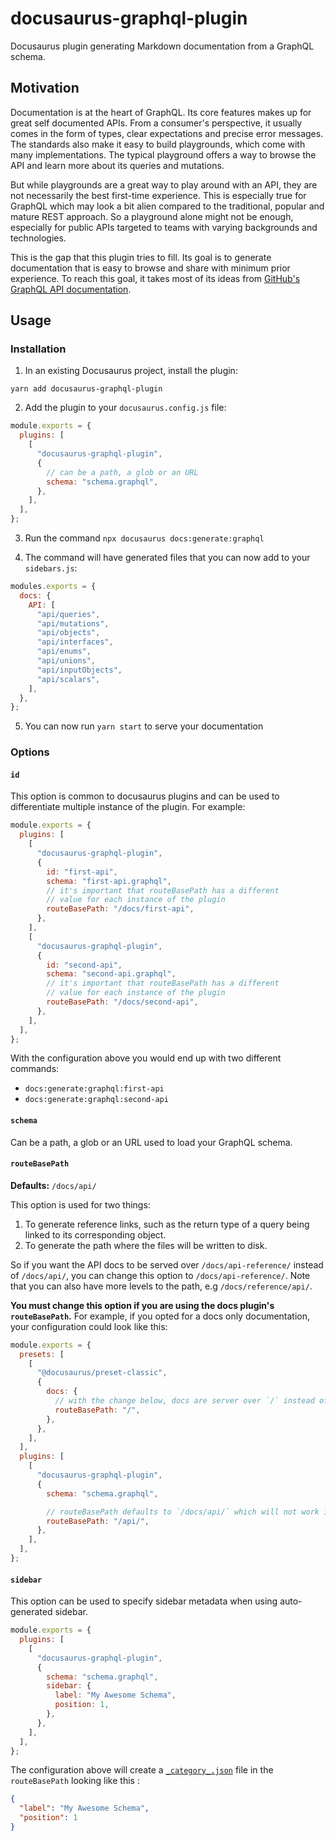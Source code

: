# docusaurus-graphql-plugin

Docusaurus plugin generating Markdown documentation from a GraphQL schema.

## Motivation

Documentation is at the heart of GraphQL. Its core features makes up for great self documented APIs.
From a consumer's perspective, it usually comes in the form of types, clear expectations and precise error messages.
The standards also make it easy to build playgrounds, which come with many implementations.
The typical playground offers a way to browse the API and learn more about its queries and mutations.

But while playgrounds are a great way to play around with an API, they are not necessarily the best first-time experience.
This is especially true for GraphQL which may look a bit alien compared to the traditional, popular and mature REST approach.
So a playground alone might not be enough, especially for public APIs targeted to teams with varying backgrounds and technologies.

This is the gap that this plugin tries to fill.
Its goal is to generate documentation that is easy to browse and share with minimum prior experience.
To reach this goal, it takes most of its ideas from [GitHub's GraphQL API documentation](https://docs.github.com/en/graphql).

## Usage

### Installation

1. In an existing Docusaurus project, install the plugin:

```
yarn add docusaurus-graphql-plugin
```

2. Add the plugin to your `docusaurus.config.js` file:

```js
module.exports = {
  plugins: [
    [
      "docusaurus-graphql-plugin",
      {
        // can be a path, a glob or an URL
        schema: "schema.graphql",
      },
    ],
  ],
};
```

3. Run the command `npx docusaurus docs:generate:graphql`

4. The command will have generated files that you can now add to your `sidebars.js`:

```js
modules.exports = {
  docs: {
    API: [
      "api/queries",
      "api/mutations",
      "api/objects",
      "api/interfaces",
      "api/enums",
      "api/unions",
      "api/inputObjects",
      "api/scalars",
    ],
  },
};
```

5. You can now run `yarn start` to serve your documentation

### Options

#### `id`

This option is common to docusaurus plugins and can be used to differentiate multiple instance of the plugin.
For example:

```js
module.exports = {
  plugins: [
    [
      "docusaurus-graphql-plugin",
      {
        id: "first-api",
        schema: "first-api.graphql",
        // it's important that routeBasePath has a different
        // value for each instance of the plugin
        routeBasePath: "/docs/first-api",
      },
    ],
    [
      "docusaurus-graphql-plugin",
      {
        id: "second-api",
        schema: "second-api.graphql",
        // it's important that routeBasePath has a different
        // value for each instance of the plugin
        routeBasePath: "/docs/second-api",
      },
    ],
  ],
};
```

With the configuration above you would end up with two different commands:

- `docs:generate:graphql:first-api`
- `docs:generate:graphql:second-api`

#### `schema`

Can be a path, a glob or an URL used to load your GraphQL schema.

#### `routeBasePath`

**Defaults:** `/docs/api/`

This option is used for two things:

1. To generate reference links, such as the return type of a query being linked to its corresponding object.
2. To generate the path where the files will be written to disk.

So if you want the API docs to be served over `/docs/api-reference/` instead of `/docs/api/`, you can change this option to `/docs/api-reference/`. Note that you can also have more levels to the path, e.g `/docs/reference/api/`.

**You must change this option if you are using the docs plugin's `routeBasePath`.**
For example, if you opted for a docs only documentation, your configuration could look like this:

```js
module.exports = {
  presets: [
    [
      "@docusaurus/preset-classic",
      {
        docs: {
          // with the change below, docs are server over `/` instead of `/docs/`
          routeBasePath: "/",
        },
      },
    ],
  ],
  plugins: [
    [
      "docusaurus-graphql-plugin",
      {
        schema: "schema.graphql",

        // routeBasePath defaults to `/docs/api/` which will not work if docs are server over `/`
        routeBasePath: "/api/",
      },
    ],
  ],
};
```

#### `sidebar`

This option can be used to specify sidebar metadata when using auto-generated sidebar.

```js
module.exports = {
  plugins: [
    [
      "docusaurus-graphql-plugin",
      {
        schema: "schema.graphql",
        sidebar: {
          label: "My Awesome Schema",
          position: 1,
        },
      },
    ],
  ],
};
```

The configuration above will create a [`_category_.json`](https://docusaurus.io/docs/sidebar#autogenerated-sidebar-metadatas) file in the `routeBasePath` looking like this :

```json
{
  "label": "My Awesome Schema",
  "position": 1
}
```
